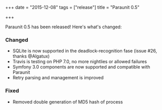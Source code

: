+++
date = "2015-12-08"
tags = ["release"]
title = "Paraunit 0.5"

+++

Paraunit 0.5 has been released! Here's what's changed:

### Changed

* SQLite is now supported in the deadlock-recognition fase (issue #26, thanks @Algatux)
* Travis is testing on PHP 7.0, no more nightlies or allowed failures
* Symfony 3.0 components are now supported and compatible with Paraunit
* Retry parsing and management is improved

### Fixed

* Removed double generation of MD5 hash of process
